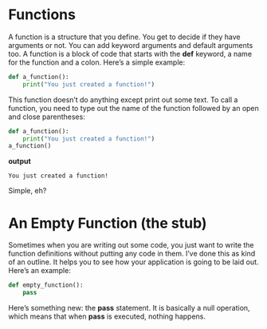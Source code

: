 # Functions

A function is a structure that you define. You get to decide if they have arguments or not. You can add keyword arguments and default arguments too. A function is a block of code that starts with the **def** keyword, a name for the function and a colon. Here’s a simple example:
```python
def a_function():
    print("You just created a function!")
```
This function doesn’t do anything except print out some text. To call a function, you need to type out the name of the function followed by an open and close parentheses:

```python
def a_function():
    print("You just created a function!")
a_function()
```
**output**
```
You just created a function!
```
Simple, eh?

# An Empty Function (the stub)
Sometimes when you are writing out some code, you just want to write the function definitions without putting any code in them. I’ve done this as kind of an outline. It helps you to see how your application is going to be laid out. Here’s an example:

```python
def empty_function():
    pass
```
Here’s something new: the **pass** statement. It is basically a null operation, which means that when **pass** is executed, nothing happens.

